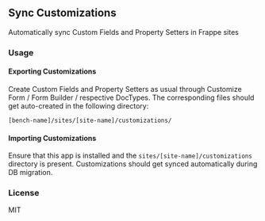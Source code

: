 ## Sync Customizations

Automatically sync Custom Fields and Property Setters in Frappe sites


### Usage

#### Exporting Customizations

Create Custom Fields and Property Setters as usual through Customize Form / Form Builder / respective DocTypes. The corresponding files should get auto-created in the following directory:

```
[bench-name]/sites/[site-name]/customizations/
```


#### Importing Customizations

Ensure that this app is installed and the `sites/[site-name]/customizations` directory is present. Customizations should get synced automatically during DB migration.

### License

MIT
